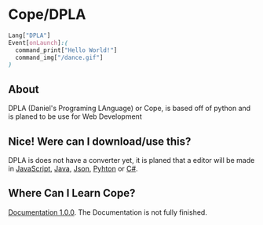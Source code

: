 # Cope/DPLA
```css
Lang["DPLA"]
Event[onLaunch]:(
  command_print["Hello World!"]
  command_img["/dance.gif"]
)
```
## About
DPLA (Daniel's Programing LAnguage) or Cope, is based off of python and is planed to be use for Web Development
## Nice! Were can I download/use this?
DPLA is does not have a converter yet, it is planed that a editor will be made in [JavaScript](https://www.javascript.com/), [Java](https://www.java.com/en/), [Json](https://www.json.org/json-en.html), [Pyhton](https://www.python.org/) or [C#](https://en.wikipedia.org/wiki/C_Sharp_(programming_language)).
## Where Can I Learn Cope?
[Documentation 1.0.0](https://github.com/DPLA-S/Cope-DPLA/blob/master/DPLA.pdf). The Documentation is not fully finished.
